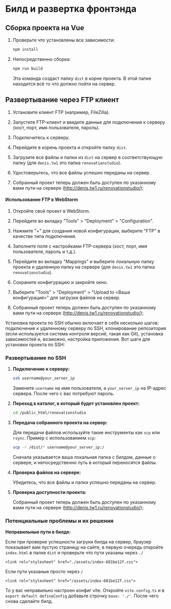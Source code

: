 # Билд и развертка фронтэнда

## Сборка проекта на Vue

1. Проверьте что установлены все зависимости:

    ```bash
    npm install
    ```

2. Непосредственно сборка:

    ```bash
    npm run build
    ```

    Эта команда создаст папку `dist` в корне проекта. В этой папке находится всё то что должно пойти на сервер.

## Развертывание через FTP клиент

1. Установите клиент FTP (например, FileZilla).

2. Запустите FTP-клиент и введите данные для подключения к серверу (хост, порт, имя пользователя, пароль).

3. Подключитесь к серверу.

4. Перейдите в корень проекта и откройте папку `dist`.

5. Загрузите все файлы и папки из `dist` на сервер в соответствующую папку (для `denis.tw1` это папка `renovationstudio`).

6. Удостоверьтесь, что все файлы успешно переданы на сервер.

7. Собранный проект теперь должен быть доступен по указанному вами пути на сервере (http://denis.tw1.ru/renovationstudio/);

#### Использование FTP в WebStorm

1. Откройте свой проект в WebStorm.

2. Перейдите во вкладку "Tools" > "Deployment" > "Configuration".

3. Нажмите "+" для создания новой конфигурации, выберите "FTP" в качестве типа подключения.

4. Заполните поля с настройками FTP-сервера (хост, порт, имя пользователя, пароль и т.д.).

5. Перейдите во вкладку "Mappings" и выберите локальную папку проекта и удаленную папку на сервере (для `denis.tw1` это папка `renovationstudio`).

6. Сохраните конфигурацию и закройте окно.

7. Выберите "Tools" > "Deployment" > "Upload to <Ваша конфигурация>" для загрузки файлов на сервер.

8. Собранный проект теперь должен быть доступен по указанному вами пути на сервере (http://denis.tw1.ru/renovationstudio/);

Установка проекта по SSH обычно включает в себя несколько шагов: подключение к удаленному серверу по SSH, клонирование репозитория (если используется система контроля версий, такая как Git), установка зависимостей и, возможно, настройка приложения. Вот шаги для установки проекта по SSH:

### Развертывание по SSH

1. **Подключение к серверу:**

   ```bash
   ssh username@your_server_ip
   ```

   Замените `username` на имя пользователя, а `your_server_ip` на IP-адрес сервера. После чего с вас потребуют пароль.

2. **Переход в каталог, в который будет установлен проект:**

   ```bash
   cd /public_html/renovationstudio
   ```

3. **Передача собранного проекта на сервер:**

   Для передачи файлов используйте такие инструменты как `scp` или `rsync`. Пример с использованием `scp`:

   ```bash
   scp -r /dist/* username@your_server_ip:/
   ```

   Сначала указывается ваша локальная папка с билдом, данные о сервере, и непосредственно путь в который переносятся файлы.

4. **Проверка файлов на сервере:**

   Убедитесь, что все файлы и папки успешно переданы на сервер.

5. **Проверка доступности проекта:**

   Собранный проект теперь должен быть доступен по указанному вами пути на сервере (http://denis.tw1.ru/renovationstudio/);

### Потенциальные проблемы и их решения

**Неправильные пути в билде:**

Если при проверке успешности загруки билда на сервер, браузер показывает вам пустую страницу на сайте, в первую очередь откройте `index.html` в папке `dist` и проверьте что пути указаны через `./`

```
<link rel="stylesheet" href="./assets/index-681be12f.css">
```

Если пути указаные просто через `/`

```
<link rel="stylesheet" href="/assets/index-681be12f.css">
```

То у вас неправильно настроен конфиг vite. Откройте `vite.config.ts` и в `export default defineConfig` добавьте строчку `base: './'`. После чего снова сделайте билд.
